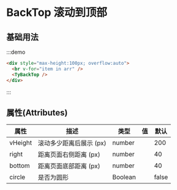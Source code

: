 # BackTop 滚动到顶部

## 基础用法

:::demo

```html
<div style="max-height:100px; overflow:auto">
  <br v-for="item in arr" />
  <TyBackTop />
</div>
```

:::

<script setup>
  let arr =  new Array(3000)
</script>

## 属性(Attributes)

<div class="listTb">

| 属性    | 描述                    | 类型    | 值  | 默认  |
| ------- | ----------------------- | ------- | --- | ----- |
| vHeight | 滚动多少距离后展示 (px) | number  |     | 200   |
| right   | 距离页面右侧距离 (px)   | number  |     | 40    |
| bottom  | 距离页面底部距离 (px)   | number  |     | 40    |
| circle  | 是否为圆形              | Boolean |     | false |

</div>
